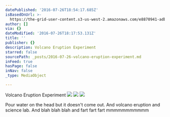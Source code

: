 ```yaml
---
datePublished: '2016-07-26T18:54:17.685Z'
isBasedOnUrl: >-
  https://the-grid-user-content.s3-us-west-2.amazonaws.com/e8870941-adbc-45aa-a018-3a2011032938.jpg
author: []
via: {}
dateModified: '2016-07-26T18:17:53.131Z'
title: ''
publisher: {}
description: Volcano Eruption Experiment
starred: false
sourcePath: _posts/2016-07-26-volcano-eruption-experiment.md
inFeed: true
hasPage: false
inNav: false
_type: MediaObject

---
```

Volcano Eruption Experiment
![](https://the-grid-user-content.s3-us-west-2.amazonaws.com/e8870941-adbc-45aa-a018-3a2011032938.jpg)
![](https://the-grid-user-content.s3-us-west-2.amazonaws.com/9613497b-7246-4ad4-997b-be8d9c3070e8.jpg)
![](https://the-grid-user-content.s3-us-west-2.amazonaws.com/0952bea4-d16f-4c3d-b39e-cd3487c2acc9.jpg)

Pour water on the head but it doesn't come out. And volcano eruption and science lab. And blah blah blah and fart fart fart mmmmmmmmmmm
